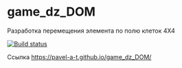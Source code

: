 # game_dz_DOM
Разработка перемещения элемента по полю клеток 4X4

[![Build status](https://ci.appveyor.com/api/projects/status/99d2b5lw2k8p2d7w/branch/master?svg=true)](https://ci.appveyor.com/project/Pavel-A-T/game-dz-dom/branch/master)

Ссылка https://pavel-a-t.github.io/game_dz_DOM/

